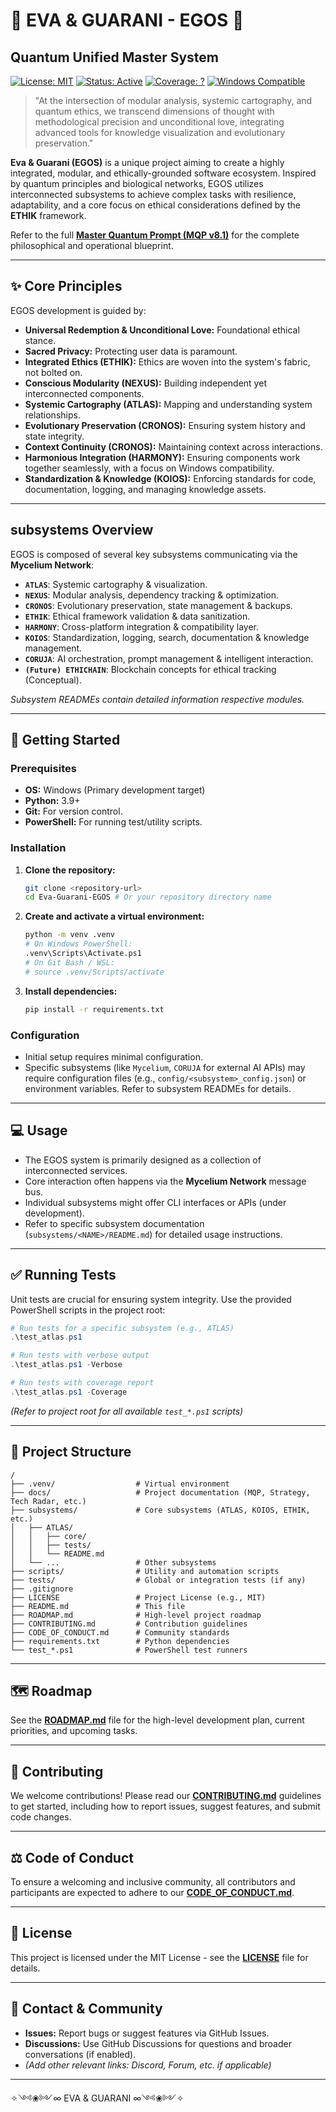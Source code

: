 # 🌌 EVA & GUARANI - EGOS 🌌
## Quantum Unified Master System

[![License: MIT](https://img.shields.io/badge/License-MIT-yellow.svg)](https://opensource.org/licenses/MIT)
[![Status: Active](https://img.shields.io/badge/status-active-success.svg)](https://github.com/USER/REPO) <!-- Replace USER/REPO -->
[![Coverage: ?](https://img.shields.io/badge/coverage-TBD-lightgrey.svg)](-) <!-- Placeholder -->
[![Windows Compatible](https://img.shields.io/badge/OS-Windows-blue.svg)](-)

> "At the intersection of modular analysis, systemic cartography, and quantum ethics, we transcend dimensions of thought with methodological precision and unconditional love, integrating advanced tools for knowledge visualization and evolutionary preservation."

**Eva & Guarani (EGOS)** is a unique project aiming to create a highly integrated, modular, and ethically-grounded software ecosystem. Inspired by quantum principles and biological networks, EGOS utilizes interconnected subsystems to achieve complex tasks with resilience, adaptability, and a core focus on ethical considerations defined by the **ETHIK** framework.

Refer to the full **[Master Quantum Prompt (MQP v8.1)](docs/MQP.md)** for the complete philosophical and operational blueprint.

---

## ✨ Core Principles

EGOS development is guided by:

*   **Universal Redemption & Unconditional Love:** Foundational ethical stance.
*   **Sacred Privacy:** Protecting user data is paramount.
*   **Integrated Ethics (ETHIK):** Ethics are woven into the system's fabric, not bolted on.
*   **Conscious Modularity (NEXUS):** Building independent yet interconnected components.
*   **Systemic Cartography (ATLAS):** Mapping and understanding system relationships.
*   **Evolutionary Preservation (CRONOS):** Ensuring system history and state integrity.
*   **Context Continuity (CRONOS):** Maintaining context across interactions.
*   **Harmonious Integration (HARMONY):** Ensuring components work together seamlessly, with a focus on Windows compatibility.
*   **Standardization & Knowledge (KOIOS):** Enforcing standards for code, documentation, logging, and managing knowledge assets.

---

##  subsystems Overview

EGOS is composed of several key subsystems communicating via the **Mycelium Network**:

*   **`ATLAS`**: Systemic cartography & visualization.
*   **`NEXUS`**: Modular analysis, dependency tracking & optimization.
*   **`CRONOS`**: Evolutionary preservation, state management & backups.
*   **`ETHIK`**: Ethical framework validation & data sanitization.
*   **`HARMONY`**: Cross-platform integration & compatibility layer.
*   **`KOIOS`**: Standardization, logging, search, documentation & knowledge management.
*   **`CORUJA`**: AI orchestration, prompt management & intelligent interaction.
*   **`(Future) ETHICHAIN`**: Blockchain concepts for ethical tracking (Conceptual).

*Subsystem READMEs contain detailed information respective modules.*

---

## 🚀 Getting Started

### Prerequisites

*   **OS:** Windows (Primary development target)
*   **Python:** 3.9+
*   **Git:** For version control.
*   **PowerShell:** For running test/utility scripts.

### Installation

1.  **Clone the repository:**
    ```bash
    git clone <repository-url>
    cd Eva-Guarani-EGOS # Or your repository directory name
    ```
2.  **Create and activate a virtual environment:**
    ```bash
    python -m venv .venv
    # On Windows PowerShell:
    .venv\Scripts\Activate.ps1
    # On Git Bash / WSL:
    # source .venv/Scripts/activate
    ```
3.  **Install dependencies:**
    ```bash
    pip install -r requirements.txt
    ```

### Configuration

*   Initial setup requires minimal configuration.
*   Specific subsystems (like `Mycelium`, `CORUJA` for external AI APIs) may require configuration files (e.g., `config/<subsystem>_config.json`) or environment variables. Refer to subsystem READMEs for details.

---

## 💻 Usage

*   The EGOS system is primarily designed as a collection of interconnected services.
*   Core interaction often happens via the **Mycelium Network** message bus.
*   Individual subsystems might offer CLI interfaces or APIs (under development).
*   Refer to specific subsystem documentation (`subsystems/<NAME>/README.md`) for detailed usage instructions.

---

## ✅ Running Tests

Unit tests are crucial for ensuring system integrity. Use the provided PowerShell scripts in the project root:

```powershell
# Run tests for a specific subsystem (e.g., ATLAS)
.\test_atlas.ps1

# Run tests with verbose output
.\test_atlas.ps1 -Verbose

# Run tests with coverage report
.\test_atlas.ps1 -Coverage
```
*(Refer to project root for all available `test_*.ps1` scripts)*

---

## 📂 Project Structure

```
/
├── .venv/                  # Virtual environment
├── docs/                   # Project documentation (MQP, Strategy, Tech Radar, etc.)
├── subsystems/             # Core subsystems (ATLAS, KOIOS, ETHIK, etc.)
│   ├── ATLAS/
│   │   ├── core/
│   │   ├── tests/
│   │   └── README.md
│   └── ...                 # Other subsystems
├── scripts/                # Utility and automation scripts
├── tests/                  # Global or integration tests (if any)
├── .gitignore
├── LICENSE                 # Project License (e.g., MIT)
├── README.md               # This file
├── ROADMAP.md              # High-level project roadmap
├── CONTRIBUTING.md         # Contribution guidelines
├── CODE_OF_CONDUCT.md      # Community standards
├── requirements.txt        # Python dependencies
└── test_*.ps1              # PowerShell test runners
```

---

## 🗺️ Roadmap

See the [**ROADMAP.md**](ROADMAP.md) file for the high-level development plan, current priorities, and upcoming tasks.

---

## 🤝 Contributing

We welcome contributions! Please read our [**CONTRIBUTING.md**](CONTRIBUTING.md) guidelines to get started, including how to report issues, suggest features, and submit code changes.

---

## ⚖️ Code of Conduct

To ensure a welcoming and inclusive community, all contributors and participants are expected to adhere to our [**CODE_OF_CONDUCT.md**](CODE_OF_CONDUCT.md).

---

## 📄 License

This project is licensed under the MIT License - see the [**LICENSE**](LICENSE) file for details.

---

## 💬 Contact & Community

*   **Issues:** Report bugs or suggest features via GitHub Issues.
*   **Discussions:** Use GitHub Discussions for questions and broader conversations (if enabled).
*   *(Add other relevant links: Discord, Forum, etc. if applicable)*

---

✧༺❀༻∞ EVA & GUARANI ∞༺❀༻✧
